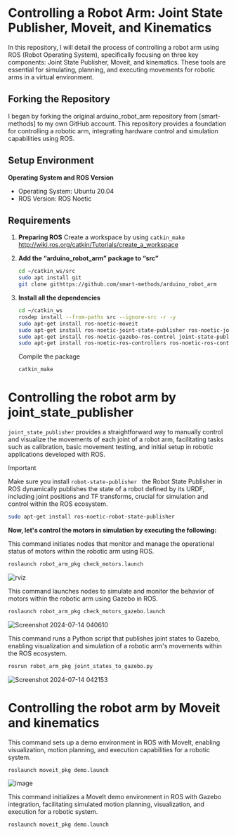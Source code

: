 # Controlling a Robot Arm: Joint State Publisher, Moveit, and Kinematics

In this repository, I will detail the process of controlling a robot arm using ROS (Robot Operating System), specifically focusing on three key components: Joint State Publisher, Moveit, and kinematics. These tools are essential for simulating, planning, and executing movements for robotic arms in a virtual environment.

## Forking the Repository
I began by forking the original arduino_robot_arm repository from [smart-methods] to my own GitHub account. This repository provides a foundation for controlling a robotic arm, integrating hardware control and simulation capabilities using ROS.

## Setup Environment
**Operating System and ROS Version**
- Operating System: Ubuntu 20.04
- ROS Version: ROS Noetic

## Requirements
1. **Preparing ROS**
   Create a workspace by using ```catkin_make``` http://wiki.ros.org/catkin/Tutorials/create_a_workspace
   
2. **Add the “arduino_robot_arm” package to “src”**
   ~~~bash
   cd ~/catkin_ws/src
   sudo apt install git
   git clone githttps://github.com/smart-methods/arduino_robot_arm
   ~~~
3. **Install all the dependencies**
   ~~~bash
   cd ~/catkin_ws
   rosdep install --from-paths src --ignore-src -r -y
   sudo apt-get install ros-noetic-moveit
   sudo apt-get install ros-noetic-joint-state-publisher ros-noetic-joint-state-publisher-gui
   sudo apt-get install ros-noetic-gazebo-ros-control joint-state-publisher
   sudo apt-get install ros-noetic-ros-controllers ros-noetic-ros-control
   ~~~
   Compile the package
   ~~~bash
   catkin_make
   ~~~
# Controlling the robot arm by joint_state_publisher

```joint_state_publisher``` provides a straightforward way to manually control and visualize the movements of each joint of a robot arm, facilitating tasks such as calibration, basic movement testing, and initial setup in robotic applications developed with ROS.

> [!IMPORTANT]
> Make sure you install ```robot-state-publisher ``` the Robot State Publisher in ROS dynamically publishes the state of a robot defined by its URDF, including joint positions and TF transforms, crucial for simulation and control within the ROS ecosystem.
> ~~~bash
> sudo apt-get install ros-noetic-robot-state-publisher
> ~~~

**Now, let's control the motors in simulation by executing the following:**

This command initiates nodes that monitor and manage the operational status of motors within the robotic arm using ROS.

~~~bash
roslaunch robot_arm_pkg check_motors.launch
~~~


![rviz](https://github.com/user-attachments/assets/6d913273-3587-4f8b-87ba-430c4b9f9557)


This command launches nodes to simulate and monitor the behavior of motors within the robotic arm using Gazebo in ROS.

~~~bash
roslaunch robot_arm_pkg check_motors_gazebo.launch
~~~


![Screenshot 2024-07-14 040610](https://github.com/user-attachments/assets/e3155b9a-3317-4687-9341-c72988961443)


This command runs a Python script that publishes joint states to Gazebo, enabling visualization and simulation of a robotic arm's movements within the ROS ecosystem.

~~~bash
rosrun robot_arm_pkg joint_states_to_gazebo.py
~~~


![Screenshot 2024-07-14 042153](https://github.com/user-attachments/assets/f3c3ec80-1b39-49b5-a772-ebc791937783)


# Controlling the robot arm by Moveit and kinematics

This command sets up a demo environment in ROS with MoveIt, enabling visualization, motion planning, and execution capabilities for a robotic system.

~~~bash
roslaunch moveit_pkg demo.launch
~~~

![image](https://github.com/user-attachments/assets/6b45d41b-4260-443e-9d75-a53cc5b51550)


This command initializes a MoveIt demo environment in ROS with Gazebo integration, facilitating simulated motion planning, visualization, and execution for a robotic system.

~~~bash
roslaunch moveit_pkg demo.launch
~~~


